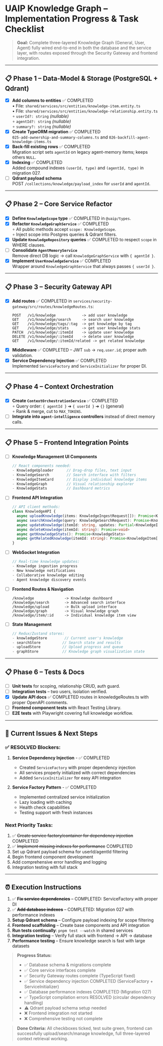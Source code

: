 # UAIP Knowledge Graph – Implementation Progress & Task Checklist

> **Goal:** Complete three-layered Knowledge Graph (General, User, Agent) fully wired end-to-end in both the database and the service layer, with routes exposed through the Security Gateway and frontend integration.

---

## 📋 Phase 1 – Data-Model & Storage (PostgreSQL + Qdrant)

- [x] **Add columns to entities** ✅ COMPLETED  
  • File: `shared/services/src/entities/knowledge-item.entity.ts`  
  • File: `shared/services/src/entities/knowledge-relationship.entity.ts`  
  ∘ `userId?: string` *(nullable)*  
  ∘ `agentId?: string` *(nullable)*  
  ∘ `summary?: string` *(nullable)*
- [x] **Create TypeORM migration** ✅ COMPLETED  
  `025-add-ownership-and-summary-columns.ts` and `026-backfill-agent-knowledge-items.ts`
- [x] **Back-fill existing rows** ✅ COMPLETED  
  Migration script sets `agentId` on legacy agent-memory items; keeps others `NULL`.
- [x] **Indexing** ✅ COMPLETED  
  Added compound indexes `(userId, type)` and `(agentId, type)` in migration 027.
- [ ] **Qdrant payload schema**  
  POST `/collections/knowledge/payload_index` for `userId` and `agentId`.

---

## 📋 Phase 2 – Core Service Refactor

- [x] **Define `KnowledgeScope` type** ✅ COMPLETED in `@uaip/types`.
- [x] **Refactor `KnowledgeGraphService`** ✅ COMPLETED  
  ∘ All public methods accept `scope: KnowledgeScope`.  
  ∘ Inject scope into Postgres queries & Qdrant filters.
- [x] **Update `KnowledgeRepository` queries** ✅ COMPLETED to respect `scope` in WHERE clauses.
- [ ] **Consolidate `AgentMemoryService`**  
  Remove direct DB logic → call `KnowledgeGraphService` with `{ agentId }`.
- [x] **Implement `UserKnowledgeService`** ✅ COMPLETED  
  Wrapper around `KnowledgeGraphService` that always passes `{ userId }`.

---

## 📋 Phase 3 – Security Gateway API

- [x] **Add routes** ✅ COMPLETED in `services/security-gateway/src/routes/knowledgeRoutes.ts`:
  ```text
  POST   /v1/knowledge            -> add user knowledge
  GET    /v1/knowledge/search     -> search user knowledge  
  GET    /v1/knowledge/tags/:tag  -> get knowledge by tag
  GET    /v1/knowledge/stats      -> get user knowledge stats
  PATCH  /v1/knowledge/:itemId    -> update user knowledge
  DELETE /v1/knowledge/:itemId    -> delete user knowledge
  GET    /v1/knowledge/:itemId/related -> get related knowledge
  ```
- [x] **Middleware** ✅ COMPLETED – JWT `sub` → `req.user.id`; proper auth validation.
- [x] **Service Dependency Injection** ✅ COMPLETED  
  Implemented `ServiceFactory` and `ServiceInitializer` for proper DI.

---

## 📋 Phase 4 – Context Orchestration

- [x] **Create `ContextOrchestrationService`** ✅ COMPLETED  
  ∘ Query order: `{ agentId }` ➜ `{ userId }` ➜ `{}` (general)  
  ∘ Rank & merge, cut to `MAX_TOKENS`.
- [ ] **Integrate into `agent-intelligence` controllers** instead of direct memory calls.

---

## 📋 Phase 5 – Frontend Integration Points

- [ ] **Knowledge Management UI Components**
  ```typescript
  // React components needed:
  - KnowledgeUploader      // Drag-drop files, text input
  - KnowledgeSearch        // Search interface with filters
  - KnowledgeItemCard      // Display individual knowledge items
  - KnowledgeGraph         // Visual relationship explorer
  - KnowledgeStats         // Dashboard metrics
  ```

- [ ] **Frontend API Integration**
  ```typescript
  // API client methods:
  class KnowledgeAPI {
    async uploadKnowledge(items: KnowledgeIngestRequest[]): Promise<KnowledgeIngestResponse>
    async searchKnowledge(query: KnowledgeSearchRequest): Promise<KnowledgeSearchResponse>
    async updateKnowledge(itemId: string, updates: Partial<KnowledgeItem>): Promise<KnowledgeItem>
    async deleteKnowledge(itemId: string): Promise<void>
    async getKnowledgeStats(): Promise<KnowledgeStats>
    async getRelatedKnowledge(itemId: string): Promise<KnowledgeItem[]>
  }
  ```

- [ ] **WebSocket Integration**
  ```typescript
  // Real-time knowledge updates:
  - Knowledge ingestion progress
  - New knowledge notifications
  - Collaborative knowledge editing
  - Agent knowledge discovery events
  ```

- [ ] **Frontend Routes & Navigation**
  ```text
  /knowledge              -> Knowledge dashboard
  /knowledge/search       -> Advanced search interface
  /knowledge/upload       -> Bulk upload interface
  /knowledge/graph        -> Visual knowledge graph
  /knowledge/item/:id     -> Individual knowledge item view
  ```

- [ ] **State Management**
  ```typescript
  // Redux/Zustand stores:
  - knowledgeStore        // Current user's knowledge
  - searchStore          // Search state and results
  - uploadStore          // Upload progress and queue
  - graphStore           // Knowledge graph visualization state
  ```

---

## 📋 Phase 6 – Tests & Docs

- [ ] **Unit tests** for scoping, relationship CRUD, auth guard.
- [ ] **Integration tests** – two users, isolation verified.
- [x] **Update API docs** ✅ COMPLETED routes in knowledgeRoutes.ts with proper OpenAPI comments.
- [ ] **Frontend component tests** with React Testing Library.
- [ ] **E2E tests** with Playwright covering full knowledge workflow.

---

## 🔧 Current Issues & Next Steps

### ✅ RESOLVED Blockers:
1. **Service Dependency Injection** - ✅ COMPLETED
   - Created `ServiceFactory` with proper dependency injection
   - All services properly initialized with correct dependencies
   - Added `ServiceInitializer` for easy API integration

2. **Service Factory Pattern** - ✅ COMPLETED
   - Implemented centralized service initialization
   - Lazy loading with caching
   - Health check capabilities
   - Testing support with fresh instances

### Next Priority Tasks:
1. ✅ ~~Create service factory/container for dependency injection~~ COMPLETED
2. ✅ ~~Implement missing indexes for performance~~ COMPLETED  
3. Set up Qdrant payload schema for userId/agentId filtering
4. Begin frontend component development
5. Add comprehensive error handling and logging
6. Integration testing with full stack

---

## ⏰ Execution Instructions

1. ✅ ~~**Fix service dependencies**~~ – COMPLETED: ServiceFactory with proper DI
2. ✅ ~~**Add database indexes**~~ – COMPLETED: Migration 027 with performance indexes
3. **Setup Qdrant schema** – Configure payload indexing for scope filtering
4. **Frontend scaffolding** – Create base components and API integration
5. **Run tests continually**: `pnpm test --watch` in shared services
6. **Integration testing** – Verify full stack with frontend → API → database
7. **Performance testing** – Ensure knowledge search is fast with large datasets

> **Progress Status:** 
> - ✅ Database schema & migrations complete
> - ✅ Core service interfaces complete  
> - ✅ Security Gateway routes complete (TypeScript fixed)
> - ✅ Service dependency injection COMPLETED (ServiceFactory + ServiceInitializer)
> - ✅ Database performance indexes COMPLETED (Migration 027)
> - ✅ TypeScript compilation errors RESOLVED (circular dependency handling)
> - ⚠️ Qdrant payload schema setup needed
> - ❌ Frontend integration not started
> - ❌ Comprehensive testing not complete

> **Done Criteria:** All checkboxes ticked, test suite green, frontend can successfully upload/search/manage knowledge, full three-layered context retrieval working.
